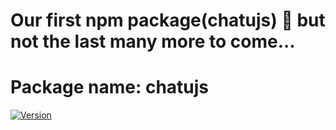 # Our first npm package(chatujs) 🚀 but not the last many more to come...

# Package name: chatujs 
[![Version](https://img.shields.io/badge/version-1.1.5-blue)]() 